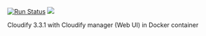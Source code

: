 [![Run Status](https://api.shippable.com/projects/57063f582a8192902e1bb97b/badge?branch=master)](https://app.shippable.com/projects/57063f582a8192902e1bb97b)
[![](https://badge.imagelayers.io/taranik/cfy-centos7:latest.svg)](https://imagelayers.io/?images=taranik/cfy-centos7:latest 'Get your own badge on imagelayers.io')

Cloudify 3.3.1 with Cloudify manager (Web UI) in Docker container
